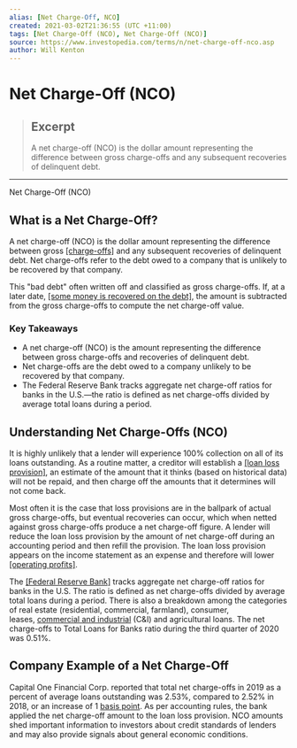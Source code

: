 ```yaml
---
alias: [Net Charge-Off, NCO]
created: 2021-03-02T21:36:55 (UTC +11:00)
tags: [Net Charge-Off (NCO), Net Charge-Off (NCO)]
source: https://www.investopedia.com/terms/n/net-charge-off-nco.asp
author: Will Kenton
---
```


# Net Charge-Off (NCO)

> ## Excerpt
> A net charge-off (NCO) is the dollar amount representing the difference between gross charge-offs and any subsequent recoveries of delinquent debt.

---

Net Charge-Off (NCO)
## What is a Net Charge-Off?

A net charge-off (NCO) is the dollar amount representing the difference between gross [[charge-offs]](https://www.investopedia.com/terms/c/chargeoff.asp) and any subsequent recoveries of delinquent debt. Net charge-offs refer to the debt owed to a company that is unlikely to be recovered by that company.

This "bad debt" often written off and classified as gross charge-offs. If, at a later date, [[some money is recovered on the debt]](https://www.investopedia.com/terms/b/bad-debt-recovery.asp), the amount is subtracted from the gross charge-offs to compute the net charge-off value.

### Key Takeaways

-   A net charge-off (NCO) is the amount representing the difference between gross charge-offs and recoveries of delinquent debt.
-   Net charge-offs are the debt owed to a company unlikely to be recovered by that company. 
-   The Federal Reserve Bank tracks aggregate net charge-off ratios for banks in the U.S.—the ratio is defined as net charge-offs divided by average total loans during a period.

## Understanding Net Charge-Offs (NCO)

It is highly unlikely that a lender will experience 100% collection on all of its loans outstanding. As a routine matter, a creditor will establish a [[loan loss provision]](https://www.investopedia.com/terms/l/loanlossprovision.asp), an estimate of the amount that it thinks (based on historical data) will not be repaid, and then charge off the amounts that it determines will not come back.

Most often it is the case that loss provisions are in the ballpark of actual gross charge-offs, but eventual recoveries can occur, which when netted against gross charge-offs produce a net charge-off figure. A lender will reduce the loan loss provision by the amount of net charge-off during an accounting period and then refill the provision. The loan loss provision appears on the income statement as an expense and therefore will lower [[operating profits]](https://www.investopedia.com/terms/o/operating_profit.asp).

The [[Federal Reserve Bank]](https://www.investopedia.com/terms/f/federalreservebank.asp) tracks aggregate net charge-off ratios for banks in the U.S. The ratio is defined as net charge-offs divided by average total loans during a period. There is also a breakdown among the categories of real estate (residential, commercial, farmland), consumer, leases, [commercial and industrial](https://www.investopedia.com/terms/commercial-and-industrial-ci-loan.asp) (C&I) and agricultural loans. The net charge-offs to Total Loans for Banks ratio during the third quarter of 2020 was 0.51%.

## Company Example of a Net Charge-Off

Capital One Financial Corp. reported that total net charge-offs in 2019 as a percent of average loans outstanding was 2.53%, compared to 2.52% in 2018, or an increase of 1 [basis point](https://www.investopedia.com/terms/b/basispoint.asp). As per accounting rules, the bank applied the net charge-off amount to the loan loss provision. NCO amounts shed important information to investors about credit standards of lenders and may also provide signals about general economic conditions.

